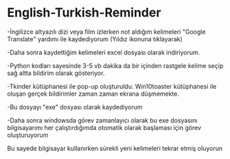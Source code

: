 # English-Turkish-Reminder


-İngilizce altyazılı dizi veya film izlerken not aldığım kelimeleri "Google Translate" yardımı ile kaydediyorum (Yıldız ikonuna tıklayarak)

-Daha sonra kaydettiğim kelimeleri excel dosyası olarak indiriyorum.

-Python kodları sayesinde 3-5 vb dakika da bir içinden rastgele kelime seçip sağ altta bildirim olarak gösteriyor. 

-Tkinder kütüphanesi ile pop-up oluşturuldu. Win10toaster kütüphanesi ile oluşan gerçek bildirimler zaman zaman ekrana düşmemekte.

-Bu dosyayı "exe" dosyası olarak kaydediyorum

-Daha sonra windowsda görev zamanlayıcı olarak bu exe dosyasını bilgisayarımı her çalıştırdığımda otomatik olarak başlaması için görev oluşturuyorum

Bu sayede bilgisayar kullanırken sürekli yeni kelimeleri tekrar etmiş oluyorun

